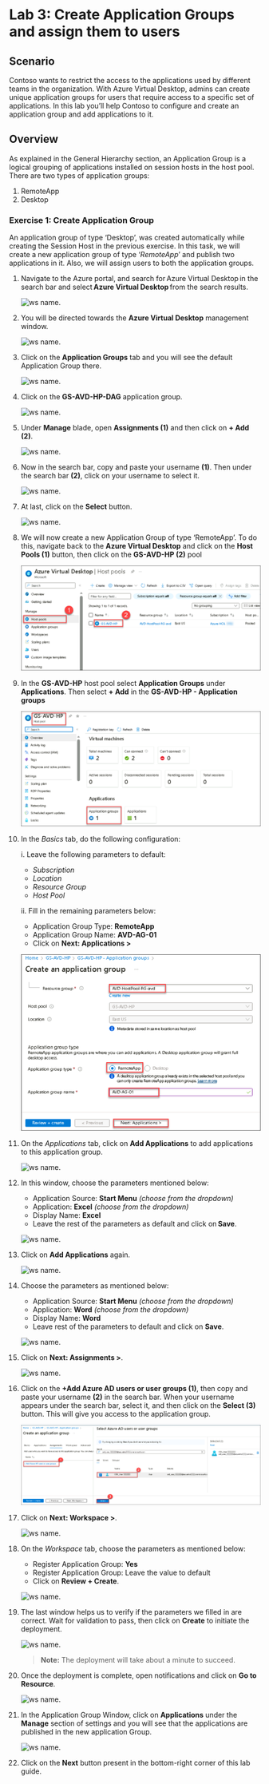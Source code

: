 # Lab 3: Create Application Groups and assign them to users

## **Scenario**

Contoso wants to restrict the access to the applications used by different teams in the organization. With Azure Virtual Desktop, admins can create unique application groups for users that require access to a specific set of applications. In this lab you’ll help Contoso to configure and create an application group and add applications to it.

## **Overview**

As explained in the General Hierarchy section, an Application Group is a logical grouping of applications installed on session hosts in the host pool. There are two types of application groups: 

1. RemoteApp 
2. Desktop 

### Exercise 1: Create Application Group

An application group of type ‘Desktop’, was created automatically while creating the Session Host in the previous exercise. In this task, we will create a new application group of type ‘*RemoteApp*’ and publish two applications in it. Also, we will assign users to both the application groups.

1. Navigate to the Azure portal,  and search for Azure Virtual Desktop in the search bar and select **Azure Virtual Desktop** from the search results.

   ![ws name.](media/w1.png)

2. You will be directed towards the **Azure Virtual Desktop** management window.  

   ![ws name.](media-1/Ex3-task1-step2.png)

3. Click on the **Application Groups** tab and you will see the default Application Group there. 

   ![ws name.](media-2/applicationgroup.png)
   
4. Click on the **GS-AVD-HP-DAG** application group.

   ![ws name.](media-2/gsavd.png)
      
5. Under **Manage** blade, open **Assignments (1)** and then click on **+ Add (2)**. 

   ![ws name.](media-2/assignments.png)   
 
6. Now in the search bar, copy and paste your username **<inject key="AzureAdUserEmail" /> (1)**. Then under the search bar **(2)**, click on your username to select it.

   ![ws name.](media/w7.png)
   
7. At last, click on the **Select** button. 
 
   ![ws name.](media/w6.png) 
 
8. We will now create a new Application Group of type ‘RemoteApp’. To do this, navigate back to the **Azure Virtual Desktop** and click on the **Host Pools (1)** button, then click on the **GS-AVD-HP (2)** pool

   ![ws name.](media-2/lab3-1.png)

9. In the **GS-AVD-HP** host pool select **Application Groups** under **Applications**. Then select **+ Add** in the **GS-AVD-HP - Application groups**

    
   ![ws name.](media-2/lab3-2.png)

9. In the *Basics* tab, do the following configuration: 

   i. Leave the following parameters to default:
   
      - *Subscription*
      - *Location*
      - *Resource Group*
      - *Host Pool*
         
   ii. Fill in the remaining parameters below:  
   
      
      - Application Group Type: **RemoteApp** 
      - Application Group Name: **AVD-AG-01**
      - Click on **Next: Applications >**

      ![ws name.](media-2/lab3-3.png)

10. On the *Applications* tab, click on **Add Applications** to add applications to this application group.

    ![ws name.](media/ag1.png)

11. In this window, choose the parameters mentioned below: 

    - Application Source: **Start Menu** *(choose from the dropdown)*  
    - Application: **Excel** *(choose from the dropdown)* 
    - Display Name: **Excel**
    - Leave the rest of the parameters as default and click on **Save**.
   
    ![ws name.](media-1/Ex3-task1-step11.png)
 
12. Click on **Add Applications** again. 

    ![ws name.](media/ag2.png)

13. Choose the parameters as mentioned below: 

    - Application Source: **Start Menu** *(choose from the dropdown)*   
    - Application: **Word** *(choose from the dropdown)*
    - Display Name: **Word**    
    - Leave rest of the parameters to default and click on **Save**.  
   
    ![ws name.](media-1/Ex3-task1-step13.png)

14. Click on **Next: Assignments >**.

    ![ws name.](media/ag3.png)

15. Click on the **+Add Azure AD users or user groups (1)**, then copy and paste your username **<inject key="AzureAdUserEmail" />** **(2)** in the search bar. When your username appears under the search bar, select it, and then click on the **Select (3)** button. This will give you access to the application group.
 
    ![ws name.](media-2/lab3-4.png)

16. Click on **Next: Workspace >**.

    ![ws name.](media/ag6.png)

17. On the *Workspace* tab, choose the parameters as mentioned below:  

    - Register Application Group: **Yes**
    - Register Application Group: Leave the value to default
    - Click on **Review + Create**.

    ![ws name.](media-2/workspace1.png)


18. The last window helps us to verify if the parameters we filled in are correct. Wait for validation to pass, then click on **Create** to initiate the deployment. 

    ![ws name.](media-2/createappliction1.png)

    >**Note:** The deployment will take about a minute to succeed.

19. Once the deployment is complete, open notifications and click on **Go to Resource**. 

    ![ws name.](media/81.png)

20. In the Application Group Window, click on **Applications** under the **Manage** section of settings and you will see that the applications are published in the new application Group. 

    ![ws name.](media/uiupdate04.png)

21. Click on the **Next** button present in the bottom-right corner of this lab guide. 
